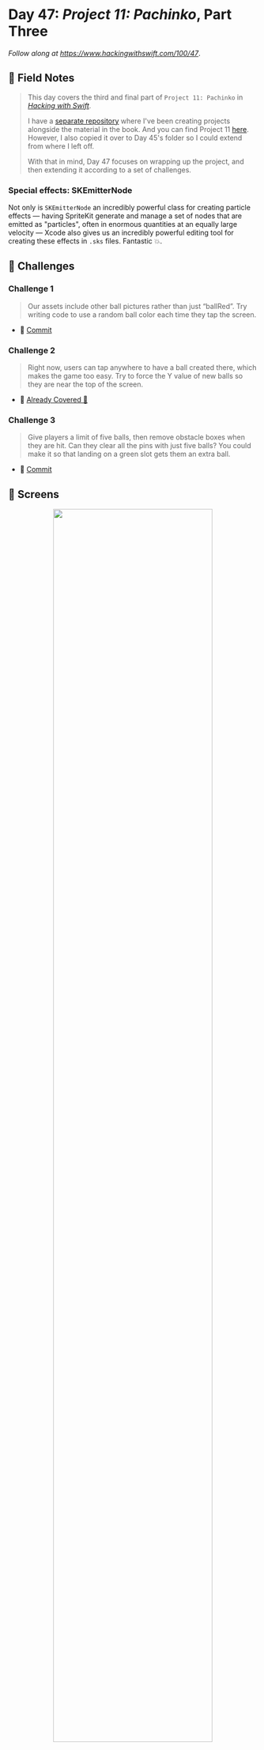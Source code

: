 # Day 47: _Project 11: Pachinko_, Part Three

_Follow along at https://www.hackingwithswift.com/100/47_.


## 📒 Field Notes

> This day covers the third and final part of `Project 11: Pachinko` in _[Hacking with Swift](https://www.hackingwithswift.com/read/11)_.
>
> I have a [separate repository](https://github.com/CypherPoet/book--hacking-with-swift) where I've been creating projects alongside the material in the book. And you can find Project 11 [here](https://github.com/CypherPoet/book--hacking-with-swift/tree/master/11-pachinko/Pachinko). However, I also copied it over to Day 45's folder so I could extend from where I left off.
>
> With that in mind, Day 47 focuses on wrapping up the project, and then extending it according to a set of challenges.


### Special effects: SKEmitterNode

Not only is `SKEmitterNode` an incredibly powerful class for creating particle effects &mdash; having SpriteKit generate and manage a set of nodes that are emitted as "particles", often in enormous quantities at an equally large velocity &mdash; Xcode also gives us an incredibly powerful editing tool for creating these effects in `.sks` files. Fantastic 💥.


## 🥅 Challenges

### Challenge 1

> Our assets include other ball pictures rather than just “ballRed”. Try writing code to use a random ball color each time they tap the screen.

- 🔗 [Commit](https://github.com/CypherPoet/100-days-of-swift/commit/2e99155e1a1d3ffb2cd3cbdfec51d44207751690)


### Challenge 2

> Right now, users can tap anywhere to have a ball created there, which makes the game too easy. Try to force the Y value of new balls so they are near the top of the screen.

- 🔗 [Already Covered 🙂](https://github.com/CypherPoet/100-days-of-swift/blob/2e99155e1a1d3ffb2cd3cbdfec51d44207751690/day-045/project/Pachinko/Source/Scenes/Main/GameScene.swift#L76)


### Challenge 3

> Give players a limit of five balls, then remove obstacle boxes when they are hit. Can they clear all the pins with just five balls? You could make it so that landing on a green slot gets them an extra ball.

- 🔗 [Commit](https://github.com/CypherPoet/100-days-of-swift/commit/5ef33bad0e8f4c48f663620a108c03d9c9f19522)



## 📸 Screens

<div style="text-align: center;">
  <img src="./screenshot-1.png" width="80%"/>
  <img src="./screenshot-2.png" width="80%"/>
</div>


## 🔗 Additional/Related Links

- [SKEmitterNode Docs](https://developer.apple.com/documentation/spritekit/skemitternode)
